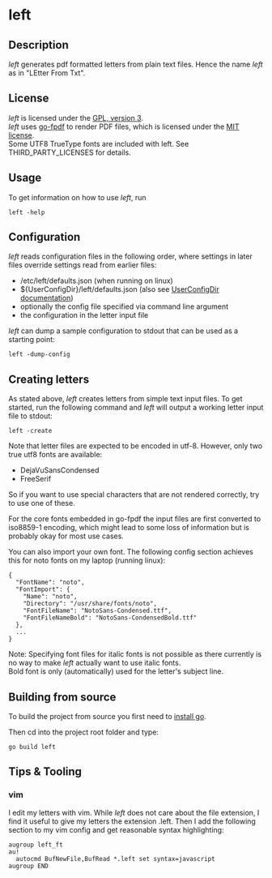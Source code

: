 # left

## Description

_left_ generates pdf formatted letters from plain text files. 
Hence the name _left_ as in "LEtter From Txt".

## License

_left_ is licensed under the [GPL, version 3](LICENSE).  
_left_ uses [go-fpdf](https://github.com/go-pdf/fpdf) to render PDF files, which is licensed under the [MIT license](https://github.com/go-pdf/fpdf/blob/main/LICENSE).  
Some UTF8 TrueType fonts are included with left. See THIRD_PARTY_LICENSES for details.

## Usage

To get information on how to use _left_, run 
```
left -help
```

## Configuration

_left_ reads configuration files in the following order, where settings in later files override settings read from earlier files:
- /etc/left/defaults.json (when running on linux)
- ${UserConfigDir}/left/defaults.json (also see [UserConfigDir documentation](https://pkg.go.dev/os#UserConfigDir))
- optionally the config file specified via command line argument
- the configuration in the letter input file

_left_ can dump a sample configuration to stdout that can be used as a starting point:
```
left -dump-config
```

## Creating letters

As stated above, _left_ creates letters from simple text input files.
To get started, run the following command and _left_ will output a working letter input file to stdout:
```
left -create
```

Note that letter files are expected to be encoded in utf-8. However, only two true utf8 fonts are available:
- DejaVuSansCondensed
- FreeSerif  

So if you want to use special characters that are not rendered correctly, try to use one of these.

For the core fonts embedded in go-fpdf the input files are first converted to iso8859-1 encoding, which might lead to some loss of information 
but is probably okay for most use cases.

You can also import your own font. The following config section achieves this for noto fonts on my laptop (running linux):
```
{
  "FontName": "noto",
  "FontImport": {
    "Name": "noto",
    "Directory": "/usr/share/fonts/noto",
    "FontFileName": "NotoSans-Condensed.ttf",
    "FontFileNameBold": "NotoSans-CondensedBold.ttf"
  },
  ...
}
```
Note: Specifying font files for italic fonts is not possible as there currently is no way to make _left_ actually want to use italic fonts.  
Bold font is only (automatically) used for the letter's subject line. 

## Building from source

To build the project from source you first need to [install go](https://go.dev/doc/install).

Then cd into the project root folder and type:
```
go build left
```

## Tips & Tooling

### vim

I edit my letters with vim. While _left_ does not care about the file extension, 
I find it useful to give my letters the extension .left.
Then I add the following section to my vim config and get reasonable syntax highlighting:
```
augroup left_ft
au!
  autocmd BufNewFile,BufRead *.left set syntax=javascript
augroup END
```
 